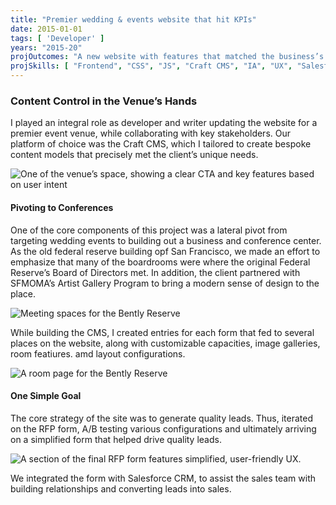 ```yaml
---
title: "Premier wedding & events website that hit KPIs"
date: 2015-01-01
tags: [ 'Developer' ]
years: "2015-20"
projOutcomes: "A new website with features that matched the business’s content needs, their brand look and feel, put content management into the marketing team’s hands, and featured a robust RPF form that increased lead quality."
projSkills: [ "Frontend", "CSS", "JS", "Craft CMS", "IA", "UX", "Salesforce API" ]
---
```


### Content Control in the Venue&rsquo;s Hands

I played an integral role as developer and writer updating the website for a premier event venue, while collaborating with key stakeholders. Our platform of choice was the Craft CMS, which I tailored to create bespoke content models that precisely met the client&rsquo;s unique needs.

![One of the venue&rsquo;s space, showing a clear CTA and key features based on user intent](/bently-reserve-banking-hall.webp)

#### Pivoting to Conferences

One of the core components of this project was a lateral pivot from targeting wedding events to building out a business and conference center. As the old federal reserve building opf San Francisco, we made an effort to emphasize that many of the boardrooms were where the original Federal Reserve’s Board of Directors met. In addition, the client partnered with SFMOMA&rsquo;s Artist Gallery Program to bring a modern sense of design to the place.

![Meeting spaces for the Bently Reserve](/reserve-spaces.webp)

While building the CMS, I created entries for each form that fed to several places on the website, along with customizable capacities, image galleries, room featiures. amd layout configurations. 

![A room page for the Bently Reserve](/reserve-room.webp)

#### One Simple Goal

The core strategy of the site was to generate quality leads. Thus, iterated on the RFP form, A/B testing various configurations and ultimately arriving on a simplified form that helped drive quality leads.

![A section of the final RFP form features simplified, user-friendly UX.](/reserve-rfp.webp)

We integrated the form with Salesforce CRM, to assist the sales team with building relationships and converting leads into sales. 